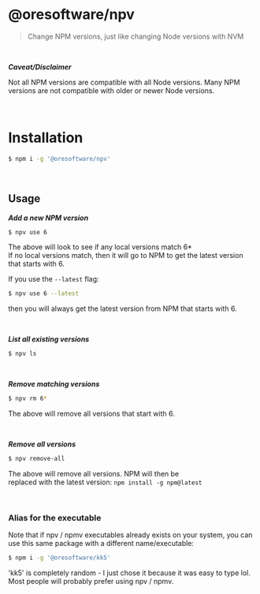 
# @oresoftware/npv

>
> Change NPM versions, just like changing Node versions with NVM
>

<br>

***Caveat/Disclaimer***

Not all NPM versions are compatible with all Node versions.
Many NPM versions are not compatible with older or newer Node versions.

<br>

# Installation

```bash
$ npm i -g '@oresoftware/npv'
```

<br>

## Usage

<i>__Add a new NPM version__</i>

```bash
$ npv use 6
```

The above will look to see if any local versions match 6* <br>
If no local versions match, then it will go to NPM to get the latest version that starts with 6. <br>

If you use the `--latest` flag:

```bash
$ npv use 6 --latest
```

then you will always get the latest version from NPM that starts with 6.

<br>

<i>__List all existing versions__</i>

```bash
$ npv ls
```

<br>

<i>__Remove matching versions__</i>

```bash
$ npv rm 6*
```

The above will remove all versions that start with 6.

<br>

<i>__Remove all versions__</i>

```bash
$ npv remove-all
```

The above will remove all versions. NPM will then be <br>
replaced with the latest version: `npm install -g npm@latest`

<br>

### Alias for the executable

Note that if npv / npmv executables already exists on your system, you can use this same
package with a different name/executable:

```bash
$ npm i -g '@oresoftware/kk5'
```

'kk5' is completely random - I just chose it because it was easy to type lol.
Most people will probably prefer using npv / npmv.
